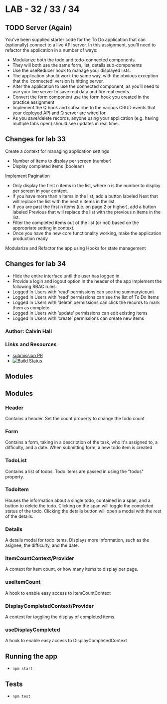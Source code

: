 # LAB - 32 / 33 / 34

## TODO Server (Again)
You’ve been supplied starter code for the To Do application that can (optionally) connect to a live API server. In this assignment, you’ll need to refactor the application in a number of ways:
* Modularize both the todo and todo-connected components.
* They will both use the same form, list, details sub-components
* Use the useReducer hook to manage your displayed lists.
* The application should work the same way, with the obvious exception that the ‘connected’ version is hitting server.
* Alter the application to use the connected component, as you’ll need to use your live server to save real data and fire real events.
* Convert the form component use the form hook you created in the practice assignment
* Implement the Q hook and subscribe to the various CRUD events that your deployed API and Q server are wired for.
* As you save/delete records, anyone using your application (e.g. having multiple tabs open) should see updates in real time.
## Changes for lab 33
Create a context for managing application settings
* Number of items to display per screen (number)
* Display completed items (boolean)

Implement Pagination

* Only display the first n items in the list, where n is the number to display per screen in your context.
* If you have more than n items in the list, add a button labeled Next that will replace the list with the next n items in the list.
* If you are past the first n items (i.e. on page 2 or higher), add a button labeled Previous that will replace the list with the previous n items in the list.
* Filter the completed items out of the list (or not) based on the appropriate setting in context.
* Once you have the new core functionality working, make the application production ready

Modularize and Refactor the app using Hooks for state management

## Changes for lab 34

* Hide the entire interface until the user has logged in.
* Provide a login and logout option in the header of the app
Implement the following RBAC rules:
* Logged In Users with ‘read’ permissions can see the summary/count
* Logged In Users with ‘read’ permissions can see the list of To Do Items
* Logged In Users with ‘delete’ permissions can click the records to mark them as complete
* Logged In Users with ‘update’ permissions can edit existing items
* Logged In Users with ‘create’ permissions can create new items

### Author: Calvin Hall

### Links and Resources
* [submission PR](https://github.com/Clownvin-cr-deltav-401d4/lab-32/pull/3)
* [![Build Status](https://www.travis-ci.com/Clownvin-cr-deltav-401d4/lab-32.svg?branch=dev)](https://www.travis-ci.com/Clownvin-cr-deltav-401d4/lab-32)

## Modules
## Modules
### Header
Contains a header. Set the count property to change the todo count

### Form
Contains a form, taking in a description of the task, who it's assigned to, a difficulty, and a date. When submitting form, a new todo item is created

### TodoList
Contains a list of todos. Todo items are passed in using the "todos" property.

### TodoItem
Houses the information about a single todo, contained in a span, and a button to delete the todo. Clicking on the span will toggle the completed status of the todo.
Clicking the details button will open a modal with the rest of the details.

### Details
A details modal for todo items. Displays more information, such as the asignee, the difficulty, and the date.

### ItemCountContext/Provider
A context for item count, or how many items to display per page.

### useItemCount
A hook to enable easy access to ItemCountContext

### DisplayCompletedContext/Provider
A context for toggling the display of completed items.

### useDisplayCompleted
A hook to enable easy access to DisplayCompletedContext

## Running the app
* `npm start`
  
## Tests
* `npm test`
